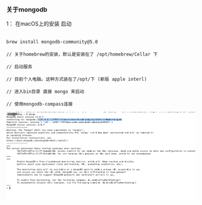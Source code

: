 ### 关于mongodb

1： 在macOS上的安装 启动

```

brew install mongodb-community@5.0

// 关于homebrew的安装，默认是安装在了 /opt/homebrew/Cellar 下

// 启动服务

// 目前个人电脑。这种方式装在了/opt/下 (新版 apple interl)

// 进入bin目录 直接 mongo 来启动

// 使用mongodb-compass连接

```

![img.png](img/img_3.png)